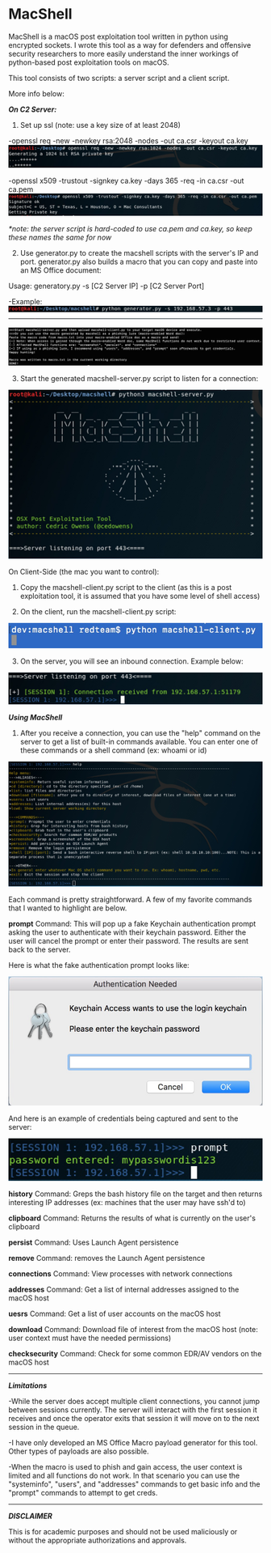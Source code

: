 # MacShell

MacShell is a macOS post exploitation tool written in python using encrypted sockets. I wrote this tool as a way for defenders and offensive security researchers to more easily understand the inner workings of python-based post exploitation tools on macOS.

This tool consists of two scripts: a server script and a client script.

More info below:

**_On C2 Server:_**

1. Set up ssl (note: use a key size of at least 2048)

-openssl req -new -newkey rsa:2048 -nodes -out ca.csr -keyout ca.key
![Image](pic1.jpg) 

-openssl x509 -trustout -signkey ca.key -days 365 -req -in ca.csr -out ca.pem
![Image](pic2.jpg)

_*note: the server script is hard-coded to use ca.pem and ca.key, so keep these names the same for now_

2. Use generator.py to create the macshell scripts with the server's IP and port. generator.py also builds a macro that you can copy and paste into an MS Office document:

Usage: generatory.py -s [C2 Server IP] -p [C2 Server Port]

-Example:
![Image](pic3.png)

![Image](generatorpic.png)

3. Start the generated macshell-server.py script to listen for a connection:

![Image](pic4.jpg)

On Client-Side (the mac you want to control):
1. Copy the macshell-client.py script to the client (as this is a post exploitation tool, it is assumed that you have some level of shell access)

2. On the client, run the macshell-client.py script:

![Image](pic5.jpg)

3. On the server, you will see an inbound connection. Example below:

![Image](pic6.jpg)


***Using MacShell***

1. After you receive a connection, you can use the "help" command on the server to get a list of built-in commands available. You can enter one of these commands or a shell command (ex: whoami or id)

![Image](pic7.jpg)

Each command is pretty straightforward. A few of my favorite commands that I wanted to highlight are below.

**prompt** Command: This will pop up a fake Keychain authentication prompt asking the user to authenticate with their keychain password. Either the user will cancel the prompt or enter their password. The results are sent back to the server.

Here is what the fake authentication prompt looks like:

![Image](pic8.jpg)

And here is an example of credentials being captured and sent to the server:

![Image](pic9.jpg)

**history** Command: Greps the bash history file on the target and then returns interesting IP addresses (ex: machines that the user may have ssh'd to)

**clipboard** Command: Returns the results of what is currently on the user's clipboard

**persist** Command: Uses Launch Agent persistence

**remove** Command: removes the Launch Agent persistence

**connections** Command: View processes with network connections

**addresses** Command: Get a list of internal addresses assigned to the macOS host

**uesrs** Command: Get a list of user accounts on the macOS host

**download** Command: Download file of interest from the macOS host (note: user context must have the needed permissions)

**checksecurity** Command: Check for some common EDR/AV vendors on the macOS host

----------

**_Limitations_**

-While the server does accept multiple client connections, you cannot jump between sessions currently. The server will interact with the first session it receives and once the operator exits that session it will move on to the next session in the queue.

-I have only developed an MS Office Macro payload generator for this tool. Other types of payloads are also possible.

-When the macro is used to phish and gain access, the user context is limited and all functions do not work. In that scenario you can use the "systeminfo", "users", and "addresses" commands to get basic info and the "prompt" commands to attempt to get creds.

-----------

**_DISCLAIMER_**

This is for academic purposes and should not be used maliciously or without the appropriate authorizations and approvals.
